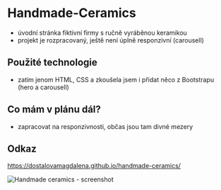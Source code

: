 # Handmade-Ceramics
- úvodní stránka fiktivní firmy s ručně vyráběnou keramikou
- projekt je rozpracovaný, ještě není úplně responzivní (carousell)
## Použité technologie
- zatím jenom HTML, CSS a zkoušela jsem i přidat něco z Bootstrapu (hero a carousell)
## Co mám v plánu dál?
- zapracovat na responzivnosti, občas jsou tam divné mezery
## Odkaz
https://dostalovamagdalena.github.io/handmade-ceramics/

![Handmade ceramics - screenshot](https://github.com/dostalovamagdalena/Handmade-Ceramics/assets/126899248/8ab1a3f8-48f4-434d-acb1-7f7b99a09caf)

